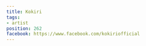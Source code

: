 ```yaml
---
title: Kokiri
tags:
- artist
position: 262
facebook: https://www.facebook.com/kokiriofficial
---
```


